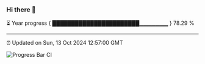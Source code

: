 ### Hi there 👋

⏳ Year progress { ███████████████████████▁▁▁▁▁▁▁ } 78.29 %

---

⏰ Updated on Sun, 13 Oct 2024 12:57:00 GMT

![Progress Bar CI](https://github.com/IshwaranRudhara/GIT-ACTION/workflows/Progress%20Bar%20CI/badge.svg)
